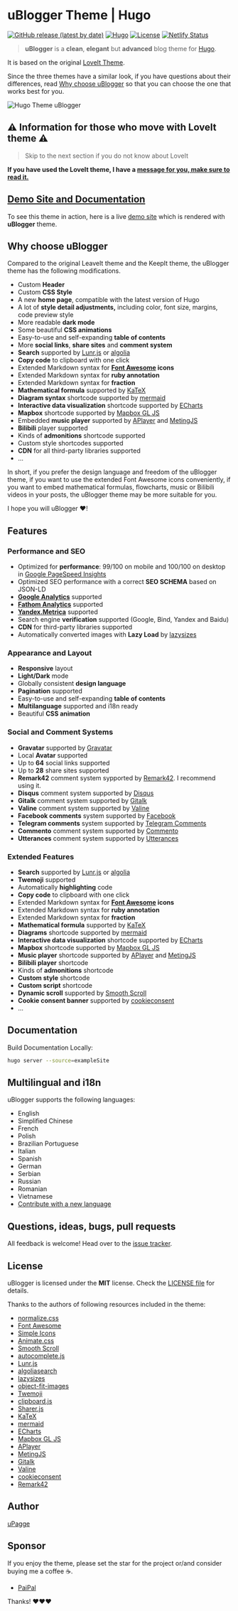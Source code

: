 # uBlogger Theme | Hugo

[![GitHub release (latest by date)](https://img.shields.io/github/v/release/upagge/uBlogger?style=flat-square)](https://github.com/upagge/uBlogger/releases)
[![Hugo](https://img.shields.io/badge/Hugo-%5E0.62.0-ff4088?style=flat-square&logo=hugo)](https://gohugo.io/)
[![License](https://img.shields.io/github/license/upagge/uBlogger?style=flat-square)](https://github.com/upagge/uBlogger/blob/master/LICENSE)
[![Netlify Status](https://api.netlify.com/api/v1/badges/00c527bb-f8bc-4094-8da3-b37f28e4d81a/deploy-status)](https://app.netlify.com/sites/ublogger/deploys)
> **uBlogger** is a **clean**, **elegant** but **advanced** blog theme for [Hugo](https://gohugo.io/).


It is based on the original [LoveIt Theme](https://github.com/dillonzq/LoveIt).

Since the three themes have a similar look, if you have questions about their differences,
read [Why choose uBlogger](#why-choose-ublogger) so that you can choose the one that works best for you.

![Hugo Theme uBlogger](https://github.com/upagge/uBlogger/raw/master/images/Apple-Devices-Preview.jpg)

## :warning: Information for those who move with LoveIt theme :warning:

> Skip to the next section if you do not know about LoveIt

**If you have used the LoveIt theme, I have a [message for you, make sure to read it.](CHANGE.md)**

## [Demo Site and Documentation](https://ublogger.netlify.app/)

To see this theme in action, here is a live [demo site](https://ublogger.netlify.app/) which is rendered with **uBlogger** theme.

## Why choose uBlogger

Compared to the original LeaveIt theme and the KeepIt theme, the uBlogger theme has the following modifications.

* Custom **Header**
* Custom **CSS Style**
* A new **home page**, compatible with the latest version of Hugo
* A lot of **style detail adjustments,** including color, font size, margins, code preview style
* More readable **dark mode**
* Some beautiful **CSS animations**
* Easy-to-use and self-expanding **table of contents**
* More **social links**, **share sites** and **comment system**
* **Search** supported by [Lunr.js](https://lunrjs.com/) or [algolia](https://www.algolia.com/)
* **Copy code** to clipboard with one click
* Extended Markdown syntax for **[Font Awesome](https://fontawesome.com/) icons**
* Extended Markdown syntax for **ruby annotation**
* Extended Markdown syntax for **fraction**
* **Mathematical formula** supported by [KaTeX](https://katex.org/)
* **Diagram syntax** shortcode supported by [mermaid](https://github.com/knsv/mermaid)
* **Interactive data visualization** shortcode supported by [ECharts](https://echarts.apache.org/)
* **Mapbox** shortcode supported by [Mapbox GL JS](https://docs.mapbox.com/mapbox-gl-js)
* Embedded **music player** supported by [APlayer](https://github.com/MoePlayer/APlayer) and [MetingJS](https://github.com/metowolf/MetingJS)
* **Bilibili** player supported
* Kinds of **admonitions** shortcode supported
* Custom style shortcodes supported
* **CDN** for all third-party libraries supported
* ...

In short,
if you prefer the design language and freedom of the uBlogger theme,
if you want to use the extended Font Awesome icons conveniently,
if you want to embed mathematical formulas, flowcharts, music or Bilibili videos in your posts,
the uBlogger theme may be more suitable for you.

I hope you will uBlogger ❤️!

## Features

### Performance and SEO

* Optimized for **performance**: 99/100 on mobile and 100/100 on desktop in [Google PageSpeed Insights](https://developers.google.com/speed/pagespeed/insights)
* Optimized SEO performance with a correct **SEO SCHEMA** based on JSON-LD
* **[Google Analytics](https://analytics.google.com/analytics)** supported
* **[Fathom Analytics](https://usefathom.com/)** supported
* **[Yandex.Metrica](https://metrica.yandex.com)** supported
* Search engine **verification** supported (Google, Bind, Yandex and Baidu)
* **CDN** for third-party libraries supported
* Automatically converted images with **Lazy Load** by [lazysizes](https://github.com/aFarkas/lazysizes)

### Appearance and Layout

* **Responsive** layout
* **Light/Dark** mode
* Globally consistent **design language**
* **Pagination** supported
* Easy-to-use and self-expanding **table of contents**
* **Multilanguage** supported and i18n ready
* Beautiful **CSS animation**

### Social and Comment Systems

* **Gravatar** supported by [Gravatar](https://gravatar.com)
* Local **Avatar** supported
* Up to **64** social links supported
* Up to **28** share sites supported
* **Remark42** comment system sypported by [Remark42](https://github.com/umputun/remark42/). I recommend using it.
* **Disqus** comment system supported by [Disqus](https://disqus.com)
* **Gitalk** comment system supported by [Gitalk](https://github.com/gitalk/gitalk)
* **Valine** comment system supported by [Valine](https://valine.js.org/)
* **Facebook comments** system supported by [Facebook](https://developers.facebook.com/docs/plugins/comments/)
* **Telegram comments** system supported by [Telegram Comments](https://comments.app/)
* **Commento** comment system supported by [Commento](https://commento.io/)
* **Utterances** comment system supported by [Utterances](https://utteranc.es/)

### Extended Features

* **Search** supported by [Lunr.js](https://lunrjs.com/) or [algolia](https://www.algolia.com/)
* **Twemoji** supported
* Automatically **highlighting** code
* **Copy code** to clipboard with one click
* Extended Markdown syntax for **[Font Awesome](https://fontawesome.com/) icons**
* Extended Markdown syntax for **ruby annotation**
* Extended Markdown syntax for **fraction**
* **Mathematical formula** supported by [KaTeX](https://katex.org/)
* **Diagrams** shortcode supported by [mermaid](https://github.com/knsv/mermaid)
* **Interactive data visualization** shortcode supported by [ECharts](https://echarts.apache.org/)
* **Mapbox** shortcode supported by [Mapbox GL JS](https://docs.mapbox.com/mapbox-gl-js)
* **Music player** shortcode supported by [APlayer](https://github.com/MoePlayer/APlayer) and [MetingJS](https://github.com/metowolf/MetingJS)
* **Bilibili player** shortcode
* Kinds of **admonitions** shortcode
* **Custom style** shortcode
* **Custom script** shortcode
* **Dynamic scroll** supported by [Smooth Scroll](https://github.com/cferdinandi/smooth-scroll)
* **Cookie consent banner** supported by [cookieconsent](https://github.com/osano/cookieconsent)
* ...

## Documentation

Build Documentation Locally:

```bash
hugo server --source=exampleSite
```

## Multilingual and i18n

uBlogger supports the following languages:

* English
* Simplified Chinese
* French
* Polish
* Brazilian Portuguese
* Italian
* Spanish
* German
* Serbian
* Russian
* Romanian
* Vietnamese
* [Contribute with a new language](https://github.com/upagge/uBlogger/pulls)

## Questions, ideas, bugs, pull requests

All feedback is welcome! Head over to the [issue tracker](https://github.com/upagge/uBlogger/issues).

## License

uBlogger is licensed under the **MIT** license. Check the [LICENSE file](https://github.com/upagge/uBlogger/blob/master/LICENSE) for details.

Thanks to the authors of following resources included in the theme:

* [normalize.css](https://github.com/necolas/normalize.css)
* [Font Awesome](https://fontawesome.com/)
* [Simple Icons](https://github.com/simple-icons/simple-icons)
* [Animate.css](https://daneden.github.io/animate.css/)
* [Smooth Scroll](https://github.com/cferdinandi/smooth-scroll)
* [autocomplete.js](https://github.com/algolia/autocomplete.js)
* [Lunr.js](https://lunrjs.com/)
* [algoliasearch](https://github.com/algolia/algoliasearch-client-javascript)
* [lazysizes](https://github.com/aFarkas/lazysizes)
* [object-fit-images](https://github.com/fregante/object-fit-images)
* [Twemoji](https://github.com/twitter/twemoji)
* [clipboard.js](https://github.com/zenorocha/clipboard.js)
* [Sharer.js](https://github.com/ellisonleao/sharer.js)
* [KaTeX](https://katex.org/)
* [mermaid](https://github.com/knsv/mermaid)
* [ECharts](https://echarts.apache.org/)
* [Mapbox GL JS](https://docs.mapbox.com/mapbox-gl-js)
* [APlayer](https://github.com/MoePlayer/APlayer)
* [MetingJS](https://github.com/metowolf/MetingJS)
* [Gitalk](https://github.com/gitalk/gitalk)
* [Valine](https://valine.js.org/)
* [cookieconsent](https://github.com/osano/cookieconsent)
* [Remark42](https://github.com/umputun/remark42/)

## Author

[uPagge](https://uPagge.ru)

## Sponsor

If you enjoy the theme, please set the star for the project or/and consider buying me a coffee ☕️.

* [PaiPal](https://paypal.me/upagge)

Thanks! ❤️❤️❤️

